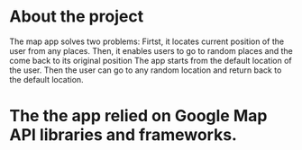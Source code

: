 # About the project
The map app solves two problems:
Firtst, it locates current position of the user from any places.
Then, it enables users to go to random places and the come back to its original position
The app starts from the default location of the user. Then the user can  go to any random location and  return back to the default location.
# The the app relied on Google Map API libraries and frameworks.

